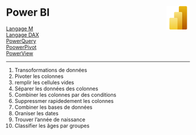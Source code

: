 # **Power BI** <a href="https://github.com/MiKL5/BI/"><img align="right" src="../assets/Power_BI.svg" alt="Power BI" height="64px"></a>
[Langage M](docs/M)  
[Langage DAX](docs/DAX)  
[PowerQuery](docs/PowerQuery)  
[PoowerPivot](docs/PowerPivot)  
[PowerView](docs/PowerView) 
___
1. Transoformations de données
2. Pivoter les colonnes
3. remplir les cellules vides
4. Séparer les données des colonnes
5. Combiner les colonnes par des conditions <!-- Les étapes sont interchangeables -->
6. Suppressmer rapidedement les colonnes
7. Combiner les bases de données
8. Oraniser les dates
9.  Trouver l’année de naissance
10. Classifier les âges par groupes